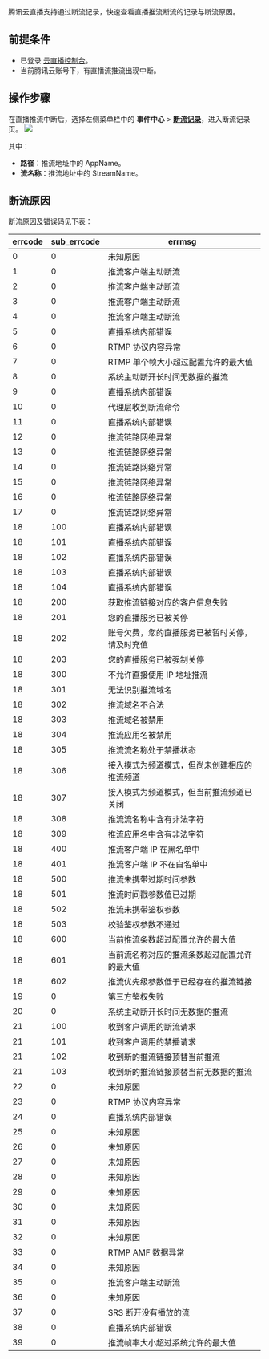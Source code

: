 腾讯云直播支持通过断流记录，快速查看直播推流断流的记录与断流原因。

## 前提条件
- 已登录 [云直播控制台](https://console.cloud.tencent.com/live)。
- 当前腾讯云账号下，有直播流推流出现中断。

## 操作步骤

在直播推流中断后，选择左侧菜单栏中的 **事件中心** > **[断流记录](https://console.cloud.tencent.com/live/tools/streamevent)**，进入断流记录页。
![](https://qcloudimg.tencent-cloud.cn/raw/90bf01541fe32f264382b2693848f658.png)

其中：
- **路径**：推流地址中的 AppName。
- **流名称**：推流地址中的 StreamName。

[](id:erro_code)
## 断流原因
断流原因及错误码见下表： 

| errcode | sub_errcode | errmsg                                         |
| ------- | ----------- | ---------------------------------------------- |
| 0       | 0           | 未知原因                                       |
| 1       | 0           | 推流客户端主动断流                             |
| 2       | 0           | 推流客户端主动断流                             |
| 3       | 0           | 推流客户端主动断流                             |
| 4       | 0           | 推流客户端主动断流                             |
| 5       | 0           | 直播系统内部错误                               |
| 6       | 0           | RTMP 协议内容异常                               |
| 7       | 0           | RTMP 单个帧大小超过配置允许的最大值             |
| 8       | 0           | 系统主动断开长时间无数据的推流                 |
| 9       | 0           | 直播系统内部错误                               |
| 10      | 0           | 代理层收到断流命令                             |
| 11      | 0           | 直播系统内部错误                               |
| 12      | 0           | 推流链路网络异常                               |
| 13      | 0           | 推流链路网络异常                               |
| 14      | 0           | 推流链路网络异常                               |
| 15      | 0           | 推流链路网络异常                               |
| 16      | 0           | 推流链路网络异常                               |
| 17      | 0           | 推流链路网络异常                               |
| 18      | 100         | 直播系统内部错误                               |
| 18      | 101         | 直播系统内部错误                               |
| 18      | 102         | 直播系统内部错误                               |
| 18      | 103         | 直播系统内部错误                               |
| 18      | 104         | 直播系统内部错误                               |
| 18      | 200         | 获取推流链接对应的客户信息失败                 |
| 18      | 201         | 您的直播服务已被关停                           |
| 18      | 202         | 账号欠费，您的直播服务已被暂时关停，请及时充值 |
| 18      | 203         | 您的直播服务已被强制关停                       |
| 18      | 300         | 不允许直接使用 IP 地址推流                     |
| 18      | 301         | 无法识别推流域名                               |
| 18      | 302         | 推流域名不合法                                 |
| 18      | 303         | 推流域名被禁用                                 |
| 18      | 304         | 推流应用名被禁用                               |
| 18      | 305         | 推流流名称处于禁播状态                         |
| 18      | 306         | 接入模式为频道模式，但尚未创建相应的推流频道   |
| 18      | 307         | 接入模式为频道模式，但当前推流频道已关闭       |
| 18      | 308         | 推流流名称中含有非法字符                       |
| 18      | 309         | 推流应用名中含有非法字符                       |
| 18      | 400         | 推流客户端 IP 在黑名单中                       |
| 18      | 401         | 推流客户端 IP 不在白名单中                     |
| 18      | 500         | 推流未携带过期时间参数                         |
| 18      | 501         | 推流时间戳参数值已过期                         |
| 18      | 502         | 推流未携带鉴权参数                             |
| 18      | 503         | 校验鉴权参数不通过                             |
| 18      | 600         | 当前推流条数超过配置允许的最大值               |
| 18      | 601         | 当前流名称对应的推流条数超过配置允许的最大值   |
| 18      | 602         | 推流优先级参数低于已经存在的推流链接           |
| 19      | 0           | 第三方鉴权失败                                 |
| 20      | 0           | 系统主动断开长时间无数据的推流                 |
| 21      | 100         | 收到客户调用的断流请求                         |
| 21      | 101         | 收到客户调用的禁播请求                         |
| 21      | 102         | 收到新的推流链接顶替当前推流                   |
| 21      | 103         | 收到新的推流链接顶替当前无数据的推流           |
| 22      | 0           | 未知原因                                       |
| 23      | 0           | RTMP 协议内容异常                              |
| 24      | 0           | 直播系统内部错误                               |
| 25      | 0           | 未知原因                                       |
| 26      | 0           | 未知原因                                       |
| 27      | 0           | 未知原因                                       |
| 28      | 0           | 未知原因                                       |
| 29      | 0           | 未知原因                                       |
| 30      | 0           | 未知原因                                       |
| 31      | 0           | 未知原因                                       |
| 32      | 0           | 未知原因                                       |
| 33      | 0           | RTMP AMF 数据异常                              |
| 34      | 0           | 未知原因                                       |
| 35      | 0           | 推流客户端主动断流                             |
| 36      | 0           | 未知原因                                       |
| 37      | 0           | SRS 断开没有播放的流                            |
| 38      | 0           | 直播系统内部错误                               |
| 39      | 0           | 推流帧率大小超过系统允许的最大值               |
